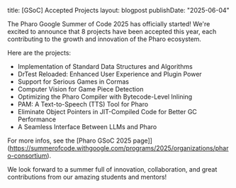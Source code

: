 title: [GSoC] Accepted Projects
layout: blogpost
publishDate: "2025-06-04"

The Pharo Google Summer of Code 2025 has officially started! We're excited to announce that 8 projects have been accepted this year, each contributing to the growth and innovation of the Pharo ecosystem.

Here are the projects:

- Implementation of Standard Data Structures and Algorithms
- DrTest Reloaded: Enhanced User Experience and Plugin Power
- Support for Serious Games in Cormas
- Computer Vision for Game Piece Detection
- Optimizing the Pharo Compiler with Bytecode-Level Inlining
- PAM: A Text-to-Speech (TTS) Tool for Pharo
- Eliminate Object Pointers in JIT-Compiled Code for Better GC Performance
- A Seamless Interface Between LLMs and Pharo
	
For more infos, see the [Pharo GSoC 2025 page]](https://summerofcode.withgoogle.com/programs/2025/organizations/pharo-consortium).

We look forward to a summer full of innovation, collaboration, and great contributions from our amazing students and mentors!
